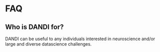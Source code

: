 # FAQ

## Who is DANDI for?

DANDI can be useful to any individuals interested in neuroscience and/or large 
and diverse datascience challenges.


<!-- **🛠 Work in progress 🛠** -->

